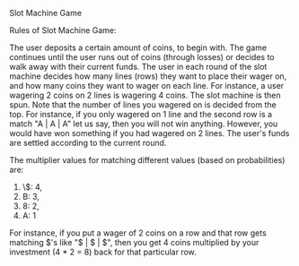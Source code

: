 Slot Machine Game

Rules of Slot Machine Game:

The user deposits a certain amount of coins, to begin with. The game continues until the user runs out of coins (through losses) or decides to walk away with their current funds. The user in each round of the slot machine decides how many lines (rows) they want to place their wager on, and how many coins they want to wager on each line. For instance, a user wagering 2 coins on 2 lines is wagering 4 coins. The slot machine is then spun. Note that the number of lines you wagered on is decided from the top. For instance, if you only wagered on 1 line and the second row is a match "A | A | A" let us say, then you will not win anything. However, you would have won something if you had wagered on 2 lines. The user's funds are settled according to the current round.

The multiplier values for matching different values (based on probabilities) are:
<ol>
    <li>\$: 4,</li>
    <li>B: 3,</li>
    <li>8: 2,</li>
    <li>A: 1</li>
</ol>
     
For instance, if you put a wager of 2 coins on a row and that row gets matching \$'s like "\$ | \$ | \$", then you get 4 coins multiplied by your investment (4 * 2 = 8) back for that particular row.

